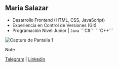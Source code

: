 ## Maria Salazar

- Desarrollo Frontend (HTML, CSS, JavaScript)
- Experiencia en Control de Versiones (Git)
- Programación Nivel Junior | ```Java``` ```C#´´´ ´´´C++´´´

![Captura de Pantalla 1](screenshots/screenshot1.png)

> [!NOTE]
> [Telegram](t.me/mariasdl) | [Linkedin](linkedin.com/in/mariasdl)
